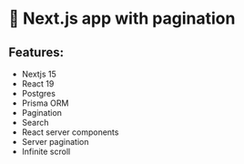 # :boar: Next.js app with pagination

## Features:

- Nextjs 15
- React 19
- Postgres
- Prisma ORM
- Pagination
- Search
- React server components
- Server pagination
- Infinite scroll